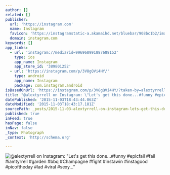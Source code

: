 ```yaml
---
author: []
related: []
publisher:
  url: 'https://instagram.com'
  name: Instagram
  favicon: 'https://instagramstatic-a.akamaihd.net/bluebar/908bc1b2/images/ico/favicon.ico'
  domain: instagram.com
keywords: []
app_links:
  - url: 'instagram://media?id=996968991887688152'
    type: ios
    app_name: Instagram
    app_store_id: '389801252'
  - url: 'https://instagram.com/p/3V8gQVi4HY/'
    type: android
    app_name: Instagram
    package: com.instagram.android
isBasedOnUrl: 'https://instagram.com/p/3V8gQVi4HY/?taken-by=alextyrrell'
title: "@alextyrrell on Instagram: \"Let's get this done...#funny #epicfail #fail #iamtyrrell #garden #bbq #Champagne #fight #instawin #instagood #picoftheday #lad #viral #sexy...\""
datePublished: '2015-11-03T18:43:44.063Z'
dateModified: '2015-11-03T18:43:17.181Z'
sourcePath: _posts/2015-11-03-alextyrrell-on-instagram-lets-get-this-donefunny-ep.md
published: true
inFeed: true
hasPage: false
inNav: false
_type: Photograph
_context: 'http://schema.org'

---
```

![&commat;alextyrrell on Instagram&colon; "Let's get this done&period;&period;&period;&num;funny &num;epicfail &num;fail &num;iamtyrrell &num;garden &num;bbq &num;Champagne &num;fight &num;instawin &num;instagood &num;picoftheday &num;lad &num;viral &num;sexy&period;&period;&period;"](https://scontent.cdninstagram.com/hphotos-xap1/t51.2885-15/e15/11283337_773076399479297_654161334_n.jpg)